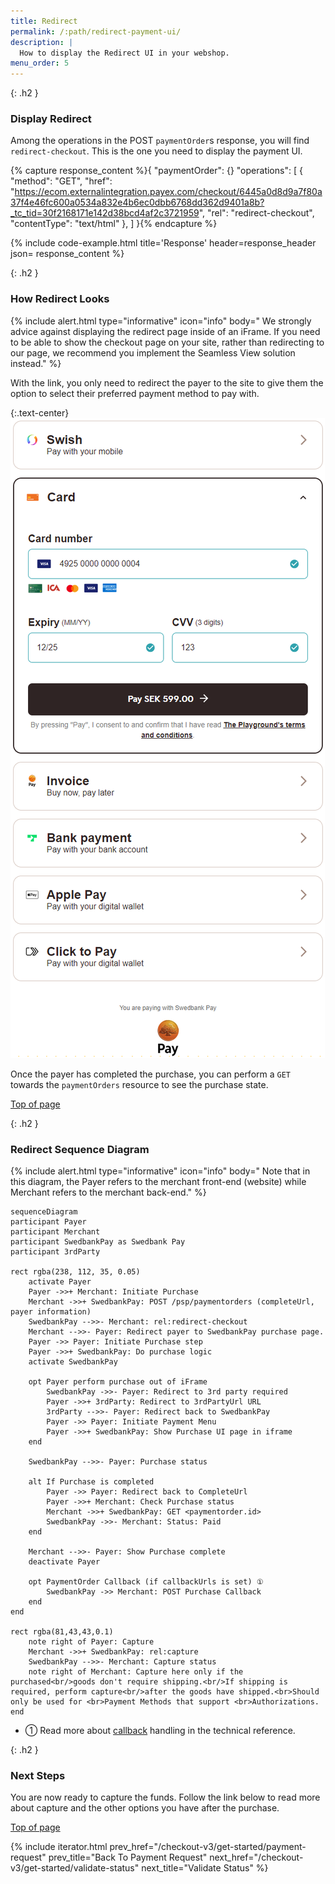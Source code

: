 ```yaml
---
title: Redirect
permalink: /:path/redirect-payment-ui/
description: |
  How to display the Redirect UI in your webshop.
menu_order: 5
---
```


{: .h2 }

### Display Redirect

Among the operations in the POST `paymentOrder`s response, you will find
`redirect-checkout`. This is the one you need to display the payment UI.

{% capture response_content %}{
    "paymentOrder": {}
    "operations": [
        {
            "method": "GET",
            "href": "https://ecom.externalintegration.payex.com/checkout/6445a0d8d9a7f80a37f4e46fc600a0534a832e4b6ec0dbb6768dd362d9401a8b?_tc_tid=30f2168171e142d38bcd4af2c3721959",
            "rel": "redirect-checkout",
            "contentType": "text/html"
        },
    ]
}{% endcapture %}

 {% include code-example.html
    title='Response'
    header=response_header
    json= response_content
    %}

{: .h2 }

### How Redirect Looks

{% include alert.html type="informative" icon="info" body="
We strongly advice against displaying the redirect page inside of an iFrame.
If you need to be able to show the checkout page on your site, rather than
redirecting to our page, we recommend you implement the Seamless View
solution instead." %}

With the link, you only need to redirect the payer to the site to give them the
option to select their preferred payment method to pay with.

{:.text-center}
![screenshot of the merchant managed implementation redirect payment menu][redirect-payments-only-menu]

Once the payer has completed the purchase, you can perform a `GET` towards the
`paymentOrders` resource to see the purchase state.

[Top of page](#display-redirect)

{: .h2 }

### Redirect Sequence Diagram

{% include alert.html type="informative" icon="info" body="
Note that in this diagram, the Payer refers to the merchant front-end
(website) while Merchant refers to the merchant back-end." %}

```mermaid
sequenceDiagram
participant Payer
participant Merchant
participant SwedbankPay as Swedbank Pay
participant 3rdParty

rect rgba(238, 112, 35, 0.05)
    activate Payer
    Payer ->>+ Merchant: Initiate Purchase
    Merchant ->>+ SwedbankPay: POST /psp/paymentorders (completeUrl, payer information)
    SwedbankPay -->>- Merchant: rel:redirect-checkout
    Merchant -->>- Payer: Redirect payer to SwedbankPay purchase page.
    Payer ->> Payer: Initiate Purchase step
    Payer ->>+ SwedbankPay: Do purchase logic
    activate SwedbankPay

    opt Payer perform purchase out of iFrame
        SwedbankPay ->>- Payer: Redirect to 3rd party required
        Payer ->>+ 3rdParty: Redirect to 3rdPartyUrl URL
        3rdParty -->>- Payer: Redirect back to SwedbankPay
        Payer ->> Payer: Initiate Payment Menu
        Payer ->>+ SwedbankPay: Show Purchase UI page in iframe
    end

    SwedbankPay -->>- Payer: Purchase status

    alt If Purchase is completed
        Payer ->> Payer: Redirect back to CompleteUrl
        Payer ->>+ Merchant: Check Purchase status
        Merchant ->>+ SwedbankPay: GET <paymentorder.id>
        SwedbankPay ->>- Merchant: Status: Paid
    end

    Merchant -->>- Payer: Show Purchase complete
    deactivate Payer

    opt PaymentOrder Callback (if callbackUrls is set) ①
        SwedbankPay ->> Merchant: POST Purchase Callback
    end
end

rect rgba(81,43,43,0.1)
    note right of Payer: Capture
    Merchant ->>+ SwedbankPay: rel:capture
    SwedbankPay -->>- Merchant: Capture status
    note right of Merchant: Capture here only if the purchased<br/>goods don't require shipping.<br/>If shipping is required, perform capture<br/>after the goods have shipped.<br>Should only be used for <br>Payment Methods that support <br>Authorizations.
end
```

*   ① Read more about [callback][payments-callback] handling in the technical reference.

{: .h2 }

### Next Steps

You are now ready to capture the funds. Follow the link below to read more about
capture and the other options you have after the purchase.

[Top of page](#display-redirect)

{% include iterator.html prev_href="/checkout-v3/get-started/payment-request"
                         prev_title="Back To Payment Request"
                         next_href="/checkout-v3/get-started/validate-status"
                         next_title="Validate Status" %}

[redirect-payments-only-menu]: /assets/img/redirect-wcag.png
[payments-callback]: /checkout-v3/features/payment-operations/callback
